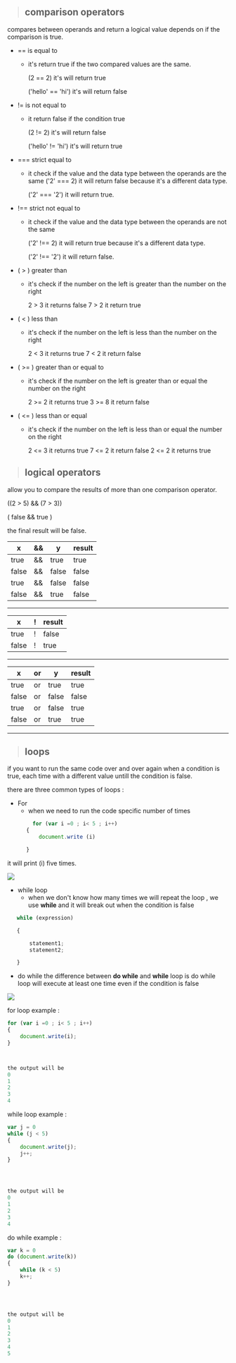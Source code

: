 > ## comparison operators
compares between operands and return a logical value depends on if the comparison is true.
* == is equal to
   * it's return true if the two compared values are the same.
   
       (2 == 2) it's will return true

       ('hello' == 'hi') it's will return false 

* != is not equal to 
   * it return false if the condition true 

      (2 != 2) it's will return false

       ('hello' != 'hi') it's will return true


* === strict equal to
   * it check if the value and the data type between the operands are the same
('2' === 2) it will return false because it's a different data type.

     ('2' === '2') it will return true.


* !== strict not equal to
   * it check if the value and the data type between the operands are not the same

     ('2' !== 2) it will return true because it's a different data type.

     ('2' !== '2') it will return false.

* ( > ) greater than
   * it's check if the number on the left is greater than the number on the right 

      2 > 3 it returns false
      7 > 2 it return true
    

* ( < ) less than
   *  it's check if the number on the left is less than the number on the right 

      2 < 3 it returns true
      7 < 2 it return false


* ( >= ) greater than or equal to
   *  it's check if the number on the left is greater than or equal the number on the right 

      2 >= 2 it returns true
      3 >= 8 it return false

* ( <= ) less than or equal
   *  it's check if the number on the left is less than or equal the number on the right 

      2 <= 3 it returns true
      7 <= 2 it return false
      2 <= 2 it returns true



> ## logical operators
allow you to compare the results of more than one comparison operator.

  ((2 > 5) && (7 > 3))
   
   ( false && true ) 
   
   the final result will be false.

   | x |&&  | y | result |
   | - | - | - | - |
   | true  |  && | true  | true  |
   |false   | &&| false   | false  |
   | true  | && | false  | false |
   |false   | && | true  | false   |

--------

| x | ! | result |
| - | - | - |
|  true | !  | false  |
|  false | !  | true  | 
-----


 | x |or  | y | result |
   | - | - | - | - |
   | true  |  or | true  | true  |
   |false   | or| false   | false  |
   | true  |or | false  | true |
   |false   | or | true  | true  |

   ------


   > ## loops

   if you want to run the same code over and over again when a condition is true, each time with a different value untill the condition is false.

   there are three common types of loops :
   * For
      * when we need to run the code specific number of times

```js
        for (var i =0 ; i< 5 ; i++)
      {
          document.write (i)

      }
```

it will print (i) five times.

![](https://i.stack.imgur.com/sScWG.png)


 * while loop 
    * when we don't know how many times we will repeat the loop , we use **while** and it will break out when the condition is false
```js
   while (expression)

   {

       statement1;
       statement2;

   }
```

* do while 
the difference between **do while** and **while** loop is do while loop will execute at least one time even if the condition is false

![](https://www.bookofnetwork.com/images/javascript-images/JS_Slide-73_09Mar17_1433.png)



for loop example :

```js
for (var i =0 ; i< 5 ; i++)
{
    document.write(i);
}



the output will be
0
1
2
3
4
```


while loop example :

```js
var j = 0
while (j < 5)
{
    document.write(j);
    j++;
}




the output will be 
0
1
2
3
4
```


do while example :
```js
var k = 0
do (document.write(k))
{
    while (k < 5)
    k++;
}




the output will be 
0
1
2
3
4
5
```







 


